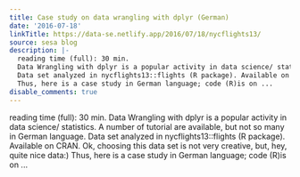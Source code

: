 ```yaml
---
title: Case study on data wrangling with dplyr (German)
date: '2016-07-18'
linkTitle: https://data-se.netlify.app/2016/07/18/nycflights13/
source: sesa blog
description: |-
  reading time (full): 30 min.
  Data Wrangling with dplyr is a popular activity in data science/ statistics. A number of tutorial are available, but not so many in German language.
  Data set analyzed in nycflights13::flights (R package). Available on CRAN. Ok, choosing this data set is not very creative, but, hey, quite nice data:)
  Thus, here is a case study in German language; code (R)is on ...
disable_comments: true
---
```

reading time (full): 30 min.
Data Wrangling with dplyr is a popular activity in data science/ statistics. A number of tutorial are available, but not so many in German language.
Data set analyzed in nycflights13::flights (R package). Available on CRAN. Ok, choosing this data set is not very creative, but, hey, quite nice data:)
Thus, here is a case study in German language; code (R)is on ...